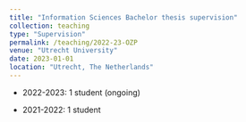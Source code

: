 ```yaml
---
title: "Information Sciences Bachelor thesis supervision"
collection: teaching
type: "Supervision"
permalink: /teaching/2022-23-OZP
venue: "Utrecht University"
date: 2023-01-01
location: "Utrecht, The Netherlands"
---
```


* 2022-2023: 1 student (ongoing)

* 2021-2022: 1 student
